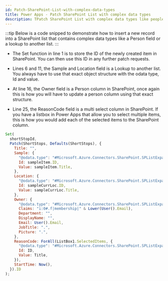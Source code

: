 ```yaml
---
id: Patch-SharePoint-List-with-complex-data-types
title: Power Apps - Patch SharePoint List with complex data types
description: TPatch SharePoint List with complex data types like people picker and lookup lists.
---
```


:::tip
Below is a code snipped to demonstrate how to insert a new record into a SharePoint list that contains complex data types like a Person field or a lookup to another list.
:::

- The Set function in line 1 is to store the ID of the newly created item in SharePoint. You can then use this ID in any further patch requests.

- Lines 6 and 11, the Sample and Location field is a Lookup to another list. You always have to use that exact object structure with the odata type, Id and value.

- At line 16, the Owner field is a Person column in SharePoint, once again this is how you will have to update a person column using that exact structure.

- Line 25, the ReasonCode field is a multi select column in SharePoint. If you have a listbox in Power Apps that allow you to select multiple items, this is how you would add each of the selected items to the SharePoint column.

```javascript
Set(
  shortStopId,
  Patch(ShortStops, Defaults(ShortStops), {
    Title: "",
    Sample: {
      "@odata.type": "#Microsoft.Azure.Connectors.SharePoint.SPListExpandedReference",
      Id: sampleItem.ID,
      Value: sampleItem.Title,
    },
    Location: {
      "@odata.type": "#Microsoft.Azure.Connectors.SharePoint.SPListExpandedReference",
      Id: sampleCurrLoc.ID,
      Value: sampleCurrLoc.Title,
    },
    Owner: {
      "@odata.type": "#Microsoft.Azure.Connectors.SharePoint.SPListExpandedUser",
      Claims: "i:0#.f|membership|" & Lower(User().Email),
      Department: "",
      DisplayName: "",
      Email: User().Email,
      JobTitle: ".",
      Picture: ".",
    },
    ReasonCode: ForAll(ListBox1.SelectedItems, {
      "@odata.type": "#Microsoft.Azure.Connectors.SharePoint.SPListExpandedReference",
      Id: ID,
      Value: Title,
    }),
    StartTime: Now(),
  }).ID
);
```
